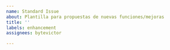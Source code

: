 ```yaml
---
name: Standard Issue
about: Plantilla para propuestas de nuevas funciones/mejoras
title: ''
labels: enhancement
assignees: bytevictor

---
```



